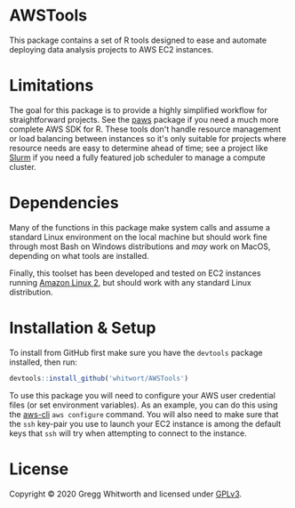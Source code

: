 # AWSTools

This package contains a set of R tools designed to ease and automate deploying data analysis projects to AWS EC2 instances.

# Limitations

The goal for this package is to provide a highly simplified workflow for straightforward projects.  See the [paws](https://github.com/paws-r/paws) package if you need a much more complete AWS SDK for R.  These tools don't handle resource management or load balancing between instances so it's only suitable for projects where resource needs are easy to determine ahead of time; see a project like [Slurm](https://github.com/SchedMD/slurm) if you need a fully featured job scheduler to manage a compute cluster.

# Dependencies

Many of the functions in this package make system calls and assume a standard Linux environment on the local machine but should work fine through most Bash on Windows distributions and *may* work on MacOS, depending on what tools are installed. 

Finally, this toolset has been developed and tested on EC2 instances running [Amazon Linux 2](https://aws.amazon.com/amazon-linux-2/), but should work with any standard Linux distribution.

# Installation & Setup

To install from GitHub first make sure you have the `devtools` package installed, then run:

```r
devtools::install_github('whitwort/AWSTools')
```

To use this package you will need to configure your AWS user credential files (or set environment variables).  As an example, you can do this using the [aws-cli](https://docs.aws.amazon.com/cli/latest/userguide/cli-chap-configure.html) `aws configure` command.  You will also need to make sure that the `ssh` key-pair you use to launch your EC2 instance is among the default keys that `ssh` will try when attempting to connect to the instance.

# License

Copyright © 2020 Gregg Whitworth and licensed under [GPLv3](https://www.gnu.org/licenses/gpl-3.0.en.html).
